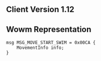 ## Client Version 1.12

## Wowm Representation
```rust,ignore
msg MSG_MOVE_START_SWIM = 0x00CA {
    MovementInfo info;    
}

```
